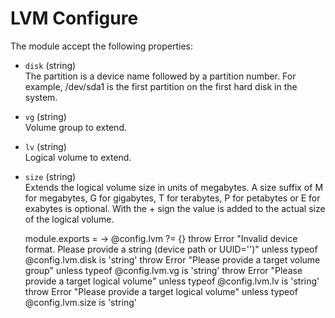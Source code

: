 
# LVM Configure

The module accept the following properties:

*   `disk` (string)   
    The partition is a device name followed by a partition number.
    For example, /dev/sda1 is the first partition on the first hard disk in
    the system.   
*   `vg` (string)   
    Volume group to extend.   
*   `lv` (string)   
    Logical volume to extend.   
*   `size` (string)   
    Extends the logical volume size in units of megabytes. 
    A size suffix of M for megabytes, G for gigabytes, T for terabytes, P for petabytes or E for exabytes is optional.
    With the + sign the value is added to the actual size of the logical volume. 

    module.exports = ->
      @config.lvm ?= {}
      throw Error "Invalid device format. Please provide a string (device path or UUID='<uuid>')" unless typeof @config.lvm.disk is 'string'
      throw Error "Please provide a target volume group" unless typeof @config.lvm.vg is 'string'
      throw Error "Please provide a target logical volume" unless typeof @config.lvm.lv is 'string'
      throw Error "Please provide a target logical volume" unless typeof @config.lvm.size is 'string'
